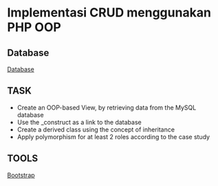 # Implementasi CRUD menggunakan PHP OOP
## Database
<a href="pweb2.sql">Database</a>
## TASK
<ul>
  <li>Create an OOP-based View, by retrieving data from the MySQL database</li>
  <li>Use the _construct as a link to the database</li>
  <li>Create a derived class using the concept of inheritance</li>
  <li>Apply polymorphism for at least 2 roles according to the case study</li>
</ul>

## TOOLS
<a href="https://getbootstrap.com/">Bootstrap</a>

